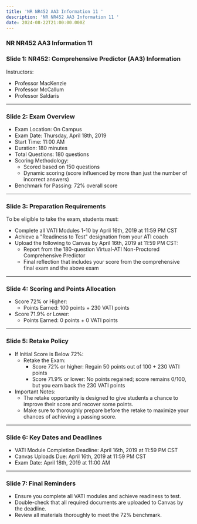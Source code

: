 ```yaml
---
title: 'NR NR452 AA3 Information 11 '
description: 'NR NR452 AA3 Information 11 '
date: 2024-08-22T21:00:00.000Z
---
```


### NR NR452 AA3 Information 11 

### Slide 1: NR452: Comprehensive Predictor (AA3) Information

Instructors:

* Professor MacKenzie
* Professor McCallum
* Professor Saldaris

***

### Slide 2: Exam Overview

* Exam Location: On Campus
* Exam Date: Thursday, April 18th, 2019
* Start Time: 11:00 AM
* Duration: 180 minutes
* Total Questions: 180 questions
* Scoring Methodology:
  * Scored based on 150 questions
  * Dynamic scoring (score influenced by more than just the number of incorrect answers)
* Benchmark for Passing: 72% overall score

***

### Slide 3: Preparation Requirements

To be eligible to take the exam, students must:

* Complete all VATI Modules 1-10 by April 16th, 2019 at 11:59 PM CST
* Achieve a "Readiness to Test" designation from your ATI coach
* Upload the following to Canvas by April 16th, 2019 at 11:59 PM CST:
  * Report from the 180-question Virtual-ATI Non-Proctored Comprehensive Predictor
  * Final reflection that includes your score from the comprehensive final exam and the above exam

***

### Slide 4: Scoring and Points Allocation

* Score 72% or Higher:
  * Points Earned: 100 points + 230 VATI points
* Score 71.9% or Lower:
  * Points Earned: 0 points + 0 VATI points

***

### Slide 5: Retake Policy

* If Initial Score is Below 72%:
  * Retake the Exam:
    * Score 72% or higher: Regain 50 points out of 100 + 230 VATI points
    * Score 71.9% or lower: No points regained; score remains 0/100, but you earn back the 230 VATI points
* Important Notes:
  * The retake opportunity is designed to give students a chance to improve their score and recover some points.
  * Make sure to thoroughly prepare before the retake to maximize your chances of achieving a passing score.

***

### Slide 6: Key Dates and Deadlines

* VATI Module Completion Deadline: April 16th, 2019 at 11:59 PM CST
* Canvas Uploads Due: April 16th, 2019 at 11:59 PM CST
* Exam Date: April 18th, 2019 at 11:00 AM

***

### Slide 7: Final Reminders

* Ensure you complete all VATI modules and achieve readiness to test.
* Double-check that all required documents are uploaded to Canvas by the deadline.
* Review all materials thoroughly to meet the 72% benchmark.
